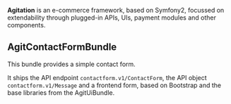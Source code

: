 **Agitation** is an e-commerce framework, based on Symfony2, focussed on
extendability through plugged-in APIs, UIs, payment modules and other
components.

## AgitContactFormBundle

This bundle provides a simple contact form.

It ships the API endpoint `contactform.v1/ContactForm`, the API object
`contactform.v1/Message` and a frontend form, based on Bootstrap and
the base libraries from the AgitUiBundle.